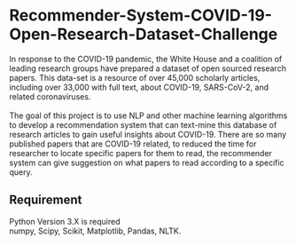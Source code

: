# Recommender-System-COVID-19-Open-Research-Dataset-Challenge
In response to the COVID-19 pandemic, the White House and a coalition of leading research groups have prepared a dataset of open sourced research papers. This data-set is a resource of over 45,000 scholarly articles, including over 33,000 with full text, about COVID-19, SARS-CoV-2, and related coronaviruses. 
</br></br>
The goal of this project is to use NLP and other machine learning algorithms to develop a recommendation system that can text-mine this database of research articles to gain useful insights about COVID-19. There are so many published papers that are COVID-19 related, to reduced the time for researcher to locate specific papers for them to read, the recommender system can give suggestion on what papers to read according to a specific query.
## Requirement
Python Version 3.X is required</br>
numpy, Scipy, Scikit, Matplotlib, Pandas, NLTK.

